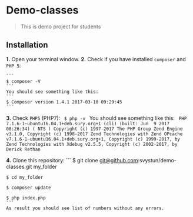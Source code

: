 # Demo-classes
> This is demo project for students

## Installation

**1.** Open your terminal window.
**2.** Check if you have installed `composer` and `PHP 5`:

    ``` 
    $ composer -V 
    ```
    You should see something like this:
    ``` 
    $ Composer version 1.4.1 2017-03-10 09:29:45
    ```
**3.** Check `PHP5` (PHP7):
    ``` 
    $ php -v 
    ```
    You should see something like this:
    ``` 
    PHP 7.1.6-1~ubuntu16.04.1+deb.sury.org+1 (cli) (built: Jun  9 2017 08:26:34) ( NTS )
    Copyright (c) 1997-2017 The PHP Group
    Zend Engine v3.1.0, Copyright (c) 1998-2017 Zend Technologies
        with Zend OPcache v7.1.6-1~ubuntu16.04.1+deb.sury.org+1, Copyright (c) 1999-2017, by Zend Technologies
        with Xdebug v2.5.5, Copyright (c) 2002-2017, by Derick Rethan
    ```

**4.** Clone this repository:
    ```
    $ git clone git@github.com:svystun/demo-classes.git my_folder
    
    $ cd my_folder
    
    $ composer update
    
    $ php index.php
    ```
    As result you should see list of numbers without any errors.